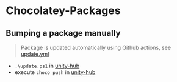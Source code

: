# Chocolatey-Packages

## Bumping a package manually

> Package is updated automatically using Github actions, see [update.yml](.github/workflows/update.yml)

- `.\update.ps1` in [unity-hub](unity-hub)
- execute `choco push` in [unity-hub](unity-hub)
